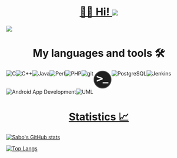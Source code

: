<a href="https://github.com/Sabo2k" />
<h1 align="center">👨‍💻 Hi! <img src="https://raw.githubusercontent.com/MartinHeinz/MartinHeinz/master/wave.gif" width="30px"></h2>

<a href="https://github.com/Sabo2k/sabo2k">
  <img align="center" src="https://i.imgur.com/xxWsnff.gif" />
</a>

<!--
**Sabo2k/sabo2k** is a ✨ _special_ ✨ repository because its `README.md` (this file) appears on your GitHub profile.
-->
<h1 align="center">My languages and tools 🛠</h2>

<a href="https://github.com/Sabo2k" />
  <img align= "left" title="C" alt="C" img src="https://cdn.iconscout.com/icon/free/png-512/c-programming-569564.png" height="50">
  <img align="left" title="C++" alt="C++" img src="https://cdn.jsdelivr.net/npm/programming-languages-logos/src/cpp/cpp.png" height="50">
  <img align="left" title="Java" alt="Java" img src="https://cdn.jsdelivr.net/npm/programming-languages-logos/src/java/java.png" height="50">
  <img align="left" title="Perl" alt="Perl" img src="https://cdn.freebiesupply.com/logos/large/2x/perl-logo-png-transparent.png" height="50">
  <img align="left" title="PHP" alt="PHP" img src="https://www.php.net/images/logos/new-php-logo.svg" height="47">
  <img align="left" title="git" alt="git" img src="https://upload.wikimedia.org/wikipedia/commons/thumb/3/3f/Git_icon.svg/97px-Git_icon.svg.png" height="50">
  <img align="left" title="Unix/Shell" alt="Shell" img src="https://raw.githubusercontent.com/github/explore/80688e429a7d4ef2fca1e82350fe8e3517d3494d/topics/terminal/terminal.png" height="50">
  <img align="left" title="PostgreSQL" alt="PostgreSQL" img src="https://upload.wikimedia.org/wikipedia/commons/thumb/2/29/Postgresql_elephant.svg/1200px-Postgresql_elephant.svg.png" height="50">
  <img align="left" title="Jenkins" alt="Jenkins" img src="https://coralogix.com/wp-content/uploads/2020/12/jenkins.png" height="50">
  <img align="left" title="Android Studio" alt="Android App Development" img src="https://www.linux-magazin.de/wp-content/uploads/2020/10/image9.png" height="50">
  <img align="left" title="UML" alt="UML" img src="https://jackjava003.github.io/JackHuang/images/Technical_Skills/UML.png" height="50">
<br />
<br />
<br />
<br />

<h1 align="center">Statistics 📈</h2>

[![Sabo's GitHub stats](https://github-readme-stats.vercel.app/api?username=sabo2k&show_icons=true&theme=dark)](https://github.com/Sabo2k?tab=repositories)

[![Top Langs](https://github-readme-stats.vercel.app/api/top-langs/?username=sabo2k&layout=compact&theme=dark&&langs_count=5)](https://github.com/Sabo2k?tab=repositories)
